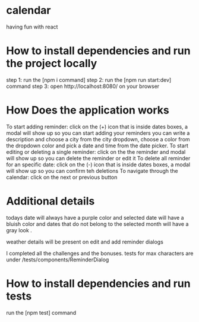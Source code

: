 # calendar

having fun with react

# How to install dependencies and run the project locally

step 1: run the [npm i command]
step 2: run the [npm run start:dev] command
step 3: open http://localhost:8080/ on your browser

# How Does the application works

To start adding reminder: click on the (+) icon that is inside dates boxes, a modal will show up so you can start adding your reminders you can write a description and choose a city from the city dropdown, choose a color from the dropdown color and pick a date and time from the date picker.
To start editing or deleting a single reminder: click on the the reminder and modal will show up so you can delete the reminder or edit it
To delete all reminder for an specific date: click on the (-) icon that is inside dates boxes, a modal will show up so you can confirm teh deletions
To navigate through the calendar: click on the next or previous button

# Additional details

todays date will always have a purple color and selected date will have a bluish color and dates that do not belong to the selected month will have a gray look .

weather details will be present on edit and add reminder dialogs

I completed all the challenges and the bonuses. tests for max characters are under /tests/components/ReminderDialog

# How to install dependencies and run tests

run the [npm test] command
